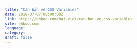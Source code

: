 ```yaml
---
title: "Căn bản về CSS Variables"
date: 2018-07-07T00:00:00Z
link: https://ehkoo.com/bai-viet/can-ban-ve-css-variables
site: ehkoo.com
language: 
category:
draft: false
---
```

